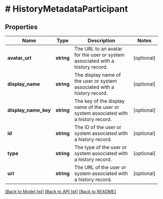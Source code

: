 # # HistoryMetadataParticipant

## Properties

Name | Type | Description | Notes
------------ | ------------- | ------------- | -------------
**avatar_url** | **string** | The URL to an avatar for the user or system associated with a history record. | [optional]
**display_name** | **string** | The display name of the user or system associated with a history record. | [optional]
**display_name_key** | **string** | The key of the display name of the user or system associated with a history record. | [optional]
**id** | **string** | The ID of the user or system associated with a history record. | [optional]
**type** | **string** | The type of the user or system associated with a history record. | [optional]
**url** | **string** | The URL of the user or system associated with a history record. | [optional]

[[Back to Model list]](../../README.md#models) [[Back to API list]](../../README.md#endpoints) [[Back to README]](../../README.md)
